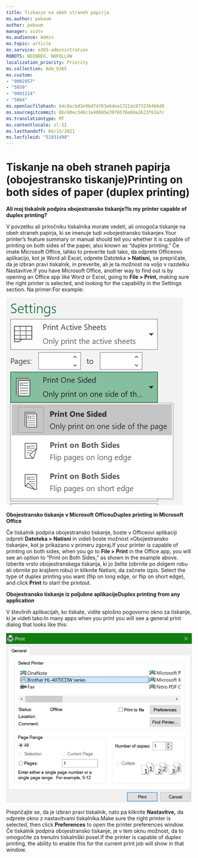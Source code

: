 ```yaml
---
title: Tiskanje na obeh straneh papirja
ms.author: pebaum
author: pebaum
manager: scotv
ms.audience: Admin
ms.topic: article
ms.service: o365-administration
ROBOTS: NOINDEX, NOFOLLOW
localization_priority: Priority
ms.collection: Adm_O365
ms.custom:
- "9002957"
- "5659"
- "9001214"
- "5664"
ms.openlocfilehash: b4c8acbd3e9bd74763e6dea1721dc87333b4b6d6
ms.sourcegitcommit: 8bc60ec34bc1e40685e3976576e04a2623f63a7c
ms.translationtype: MT
ms.contentlocale: sl-SI
ms.lasthandoff: 04/15/2021
ms.locfileid: "51831498"
---
```

# <a name="printing-on-both-sides-of-paper-duplex-printing"></a><span data-ttu-id="bbc84-102">Tiskanje na obeh straneh papirja (obojestransko tiskanje)</span><span class="sxs-lookup"><span data-stu-id="bbc84-102">Printing on both sides of paper (duplex printing)</span></span>

<span data-ttu-id="bbc84-103">**Ali moj tiskalnik podpira obojestransko tiskanje?**</span><span class="sxs-lookup"><span data-stu-id="bbc84-103">**Is my printer capable of duplex printing?**</span></span>

<span data-ttu-id="bbc84-104">V povzetku ali priročniku tiskalnika morate vedeti, ali omogoča tiskanje na obeh straneh papirja, ki se imenuje tudi »obojestransko tiskanje«.</span><span class="sxs-lookup"><span data-stu-id="bbc84-104">Your printer’s feature summary or manual should tell you whether it is capable of printing on both sides of the paper, also known as “duplex printing.”</span></span> <span data-ttu-id="bbc84-105">Če imate Microsoft Office, lahko to preverite tudi tako, da odprete Officeovo aplikacijo, kot je Word ali Excel, odprete Datoteka **> Natisni,** se prepričate, da je izbran pravi tiskalnik, in preverite, ali je ta možnost na voljo v razdelku Nastavitve.</span><span class="sxs-lookup"><span data-stu-id="bbc84-105">If you have Microsoft Office, another way to find out is by opening an Office app like Word or Excel, going to **File > Print**, making sure the right printer is selected, and looking for the capability in the Settings section.</span></span> <span data-ttu-id="bbc84-106">Na primer:</span><span class="sxs-lookup"><span data-stu-id="bbc84-106">For example:</span></span> 

![Nastavitve tiskalnika](media/print-settings.png)

<span data-ttu-id="bbc84-108">**Obojestransko tiskanje v Microsoft Officeu**</span><span class="sxs-lookup"><span data-stu-id="bbc84-108">**Duplex printing in Microsoft Office**</span></span>

<span data-ttu-id="bbc84-109">Če tiskalnik podpira obojestransko tiskanje, boste v Officeovi aplikaciji odpreti **Datoteka > Natisni** in videli boste možnost »Obojestransko tiskanje«, kot je prikazano v primeru zgoraj.</span><span class="sxs-lookup"><span data-stu-id="bbc84-109">If your printer is capable of printing on both sides, when you go to **File > Print** in the Office app, you will see an option to “Print on Both Sides,” as shown in the example above.</span></span>  <span data-ttu-id="bbc84-110">Izberite vrsto obojestranskega tiskanja, ki jo želite (obrnite po dolgem robu ali obrnite po krajšem robu) in kliknite Natisni, da začnete izpis. </span><span class="sxs-lookup"><span data-stu-id="bbc84-110">Select the type of duplex printing you want (flip on long edge, or flip on short edge), and click **Print** to start the printout.</span></span>

<span data-ttu-id="bbc84-111">**Obojestransko tiskanje iz poljubne aplikacije**</span><span class="sxs-lookup"><span data-stu-id="bbc84-111">**Duplex printing from any application**</span></span>

<span data-ttu-id="bbc84-112">V številnih aplikacijah, ko tiskate, vidite splošno pogovorno okno za tiskanje, ki je videti tako:</span><span class="sxs-lookup"><span data-stu-id="bbc84-112">In many apps when you print you will see a general print dialog that looks like this:</span></span> 

![Pogovorno okno »Tiskanje«](media/print-dialog.png)

<span data-ttu-id="bbc84-114">Prepričajte se, da je izbran pravi tiskalnik, nato pa kliknite **Nastavitve,** da odprete okno z nastavitvami tiskalnika.</span><span class="sxs-lookup"><span data-stu-id="bbc84-114">Make sure the right printer is selected, then click **Preferences** to open the printer preferences window.</span></span> <span data-ttu-id="bbc84-115">Če tiskalnik podpira obojestransko tiskanje, je v tem oknu možnost, da to omogočite za trenutni tiskalniški posel.</span><span class="sxs-lookup"><span data-stu-id="bbc84-115">If the printer is capable of duplex printing, the ability to enable this for the current print job will show in that window.</span></span>
